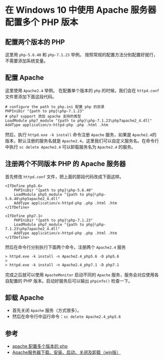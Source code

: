 # 在 Windows 10 中使用 Apache 服务器配置多个 PHP 版本

## 配置两个版本的 PHP

这里用 `php-5.6.40` 和 `php-7.1.23` 举例。
按照常规的配置方法分别配置好就行，不需要添加系统变量。

## 配置 Apache

这里使用 `Apache2.4` 举例。
在配置单个版本的 `php` 的时候，我们会在 `httpd.conf` 文件里添加下面这段代码。

```
# configure the path to php.ini 配置 php 的目录
PHPIniDir "{path to php}\php-7.1.23"
# php7 support 添加 apache 支持的类型
LoadModule php7_module "{path to php}\php-7.1.23\php7apache2_4.dll"
AddType application/x-httpd-php .php .html .htm
```

然后，执行 `httpd.exe -k install` 命令注册 `Apache` 服务，如果是 `Apache2.4`的版本，默认注册的服务名就是 `Apache2.4`，这里我们可以自定义服务名。在命令行中执行 `sc delete Apache2.4` 可以卸载服务名为 `Apache2.4` 的服务。

## 注册两个不同版本 PHP 的 Apache 服务器

首先修改 `httpd.conf` 文件，把上面的那段代码改成下面这样。

```
<IfDefine php5.6>
    PHPIniDir "{path to php}\php-5.6.40"
    LoadModule php5_module "{path to php}\php-5.6.40\php5apache2_4.dll"
    AddType application/x-httpd-php .php .html .htm
</IfDefine>

<IfDefine php7.1>
    PHPIniDir "{path to php}\php-7.1.23"
    LoadModule php7_module "{path to php}\php-7.1.23\php7apache2_4.dll"
    AddType application/x-httpd-php .php .html .htm
</IfDefine>
```

然后在命令行分别执行下面两个命令，注册两个 `Apache2.4` 服务

```
> httpd.exe -k install -n Apache2.4_php5.6 -D php5.6
> 
> httpd.exe -k install -n Apache2.4_php7.1 -D php7.1
```

完成之后就可以使用 `ApacheMonitor` 启动不同的 `Apache` 服务，服务会对应使用各自配置的 PHP 版本。启动好服务后可以输出 `phpinfo()` 检查一下。

## 卸载 Apache

- 首先关闭 `Apache` 服务（方式很多）。
- 然后在命令行中运行命令：`sc delete Apache2.4_php5.6`

## 参考

- [apache 配置多个版本的 php](https://www.cnblogs.com/songlen/p/6613884.html)
- [Apache服务器下载、安装、启动、关闭及卸载（win版）](https://blog.csdn.net/wd2011063437/article/details/79088346)
